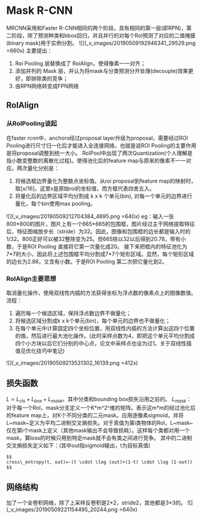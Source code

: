 # Mask R-CNN
MRCNN采用和Faster R-CNN相同的两个阶段，具有相同的第一层(即RPN)，第二阶段，除了预测种类和bbox回归，并且并行的对每个RoI预测了对应的二值掩膜(binary mask)用于实例分割。
![](_v_images/20190509192946341_29529.png =660x)
主要提出：
1. Roi Pooling 层替换成了 RoiAlign，使得像素一一对齐；
2. 添加并列的 Mask 层，并认为将mask与分类预测分开处理(decouple)效果更好，即排除类的竞争；
3. 由RPN网络转变成FPN网络 
## RoIAlign
### 从RoIPooling谈起
在faster rcnn中，anchors经过proposal layer升级为proposal，需要经过ROI Pooling进行尺寸归一化后才能进入全连接网络，也就是说ROI Pooling的主要作用是将proposal调整到统一大小。
RoIPool中出现了两次Quantization(个人理解是指小数变整数的离散化过程)。使得池化后的feature map与原来的像素不一一对应。两次量化分别是：
1. 将候选框边界量化为整数点坐标值。从roi proposal到feature map的映射时，取[x/16]，这里x是原始roi的坐标值，而方框代表四舍五入。 
2. 将量化后的边界区域平均分割成 k x k 个单元(bin), 对每一个单元的边界进行量化，每个bin使用max pooling。

![](_v_images/20190509212704384_4895.png =640x)
eg：输入一张800\*800的图片，图片上有一个665\*665的包围框，图片经过主干网络提取特征后，特征图缩放步长（stride）为32。因此，图像和包围框的边长都是输入时的1/32。800正好可以被32整除变为25。但665除以32以后得到20.78，带有小数，于是ROI Pooling 直接将它第一次量化成20。
接下来把框内的特征池化为7\*7的大小，因此将上述包围框平均分割成7\*7个矩形区域。显然，每个矩形区域的边长为2.86，又含有小数。于是ROI Pooling 第二次把它量化到2。
### RoIAlign主要思想
取消量化操作，使用双线性内插的方法获得坐标为浮点数的像素点上的图像数值。
流程：
1. 遍历每一个候选区域，保持浮点数边界不做量化；
2. 将候选区域分割成k x k个单元(bin)，每个单元的边界也不做量化；
3. 在每个单元中计算固定四个坐标位置，用双线性内插的方法计算出这四个位置的值，然后进行最大池化操作。(此时采样点数为4，即把这个单元平均分割成四个小方块以后它们分别的中心点，论文中采样点也设为过1。关于双线性插值见优化技巧中笔记)

![](_v_images/20190509213531302_16139.png =412x)

## 损失函数
$L=L_{c l s}+L_{b o x}+L_{m a s k}$。其中分类和bounding box损失沿用之前的。
$L_{m a s k}$：对于每一个RoI，mask分支定义一个K\*m^2^维的矩阵。表示这m*m的经过池化后的feature map上，对K个不同分类的二元mask。应用逐像素sigmoid，并将L~mask~定义为平均二进制交叉熵损失。对于真值为第i类物体的RoI，L~mask~仅在第i个mask上定义（其他mask输出不会导致损耗）。这样每个类都对用一个mask，算loss的时候只用到特定mask就不会有类之间进行竞争。
其中的二进制交叉熵损失定义如下：(其中out指sigmoid输出，t为目标真值)
```mathjax
$$
cross\_entropy(t, out)=-(t \cdot \log (out)+(1-t) \cdot \log (1-out))
$$
```
## 网络结构
加了一个全卷积网络，除了上采样反卷积是2\*2，stride2，其他都是3\*3的。
![](_v_images/20190509221154495_20244.png =640x)